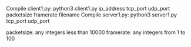 Compile client1.py: 
    python3 client1.py ip_address tcp_port udp_port packetsize framerate filename
Compile server1.py: 
    python3 server1.py tcp_port udp_port

packetsize: any integers less than 10000
framerate: any integers from 1 to 100 